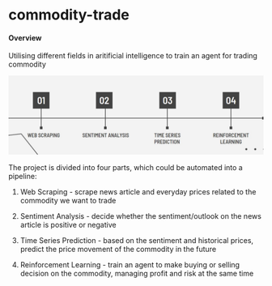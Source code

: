# commodity-trade

#### Overview

Utilising different fields in aritificial intelligence to train an agent for trading commodity

![alt text](./images/overview.jpg?raw=true)

The project is divided into four parts, which could be automated into a pipeline: 

1) Web Scraping - scrape news article and everyday prices related to the commodity we want to trade

2) Sentiment Analysis - decide whether the sentiment/outlook on the news article is positive or negative

3) Time Series Prediction - based on the sentiment and historical prices, predict the price movement of the commodity in the future

4) Reinforcement Learning - train an agent to make buying or selling decision on the commodity, managing profit and risk at the same time
